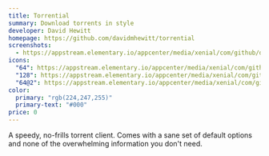 ```yaml
---
title: Torrential
summary: Download torrents in style
developer: David Hewitt
homepage: https://github.com/davidmhewitt/torrential
screenshots:
  - https://appstream.elementary.io/appcenter/media/xenial/com/github/davidmhewitt.torrential.desktop/BF56D7CD1616F290E965170C14561A68/screenshots/image-1_orig.png
icons:
  "64": https://appstream.elementary.io/appcenter/media/xenial/com/github/davidmhewitt.torrential.desktop/BF56D7CD1616F290E965170C14561A68/icons/64x64/com.github.davidmhewitt.torrential_com.github.davidmhewitt.torrential.png
  "128": https://appstream.elementary.io/appcenter/media/xenial/com/github/davidmhewitt.torrential.desktop/BF56D7CD1616F290E965170C14561A68/icons/128x128/com.github.davidmhewitt.torrential_com.github.davidmhewitt.torrential.png
  "64@2": https://appstream.elementary.io/appcenter/media/xenial/com/github/davidmhewitt.torrential.desktop/BF56D7CD1616F290E965170C14561A68/icons/64x64@2/com.github.davidmhewitt.torrential_com.github.davidmhewitt.torrential.png
color:
  primary: "rgb(224,247,255)"
  primary-text: "#000"
price: 0
---
```


<p>A speedy, no-frills torrent client. Comes with a sane set of default options and none of the overwhelming information you don&apos;t need.</p>